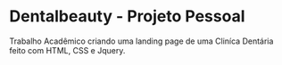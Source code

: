 # Dentalbeauty - Projeto Pessoal
Trabalho Acadêmico criando uma landing page de uma Cliníca Dentária feito com HTML, CSS e Jquery.
